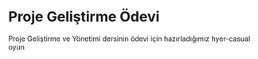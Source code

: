 # Proje Geliştirme  Ödevi

Proje Geliştirme ve Yönetimi dersinin ödevi için hazırladığımız hyer-casual oyun
